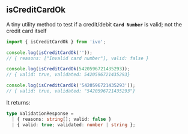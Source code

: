 ## isCreditCardOk

A tiny utility method to test if a credit/debit **`Card Number`** is valid; not the credit card itself

```ts
import { isCreditCardOk } from 'ivo';

console.log(isCreditCardOk(''));
// { reasons: ["Invalid card number"], valid: false }

console.log(isCreditCardOk(5420596721435293));
// { valid: true, validated: 5420596721435293}

console.log(isCreditCardOk('5420596721435293'));
// { valid: true, validated: "5420596721435293"}
```

It returns:

```ts
type ValidationResponse =
  | { reasons: string[]; valid: false }
  | { valid: true; validated: number | string };
```
